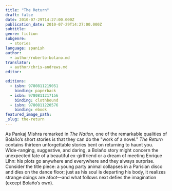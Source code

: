 ```yaml
---
title: "The Return"
draft: false
date: 2010-07-29T14:27:00.000Z
publication_date: 2010-07-29T14:27:00.000Z
subtitle:
genre: fiction
subgenre:
  - stories
language: spanish
author:
  - author/roberto-bolano.md
translator:
  - author/chris-andrews.md
editor:

editions:
  - isbn: 9780811219051
    binding: paperback
  - isbn: 9780811217156
    binding: clothbound
  - isbn: 9780811220576
    binding: ebook
featured_image_path:
_slug: the-return
---
```


As Pankaj Mishra remarked in _The Nation_, one of the remarkable qualities of Bolaño’s short stories is that they can do the "work of a novel." _The Return_ contains thirteen unforgettable stories bent on returning to haunt you. Wide-ranging, suggestive, and daring, a Bolaño story might concern the unexpected fate of a beautiful ex-girlfriend or a dream of meeting Enrique Lihn: his plots go anywhere and everywhere and they always surprise. Consider the title piece: a young party animal collapses in a Parisian disco and dies on the dance floor; just as his soul is departing his body, it realizes strange doings are afoot––and what follows next defies the imagination (except Bolaño’s own).

